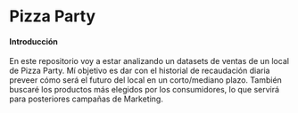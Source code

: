 # Pizza Party

#### Introducción

En este repositorio voy a estar analizando un datasets de ventas de un local de Pizza Party. Mí objetivo es dar con el historial de recaudación diaria preveer cómo será el futuro del local en un corto/mediano plazo. También buscaré los productos más elegidos por los consumidores, lo que servirá para posteriores campañas de Marketing. 